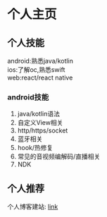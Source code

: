 # 个人主页

## 个人技能
android:熟悉java/kotlin  
ios:了解oc,熟悉swift  
web:react/react native

### android技能
1. java/kotlin语法
1. 自定义View相关
1. http/https/socket
1. 蓝牙相关
1. hook/热修复
1. 常见的音视频编解码/直播相关
1. NDK

## 个人推荐
个人博客建站: [link]()
